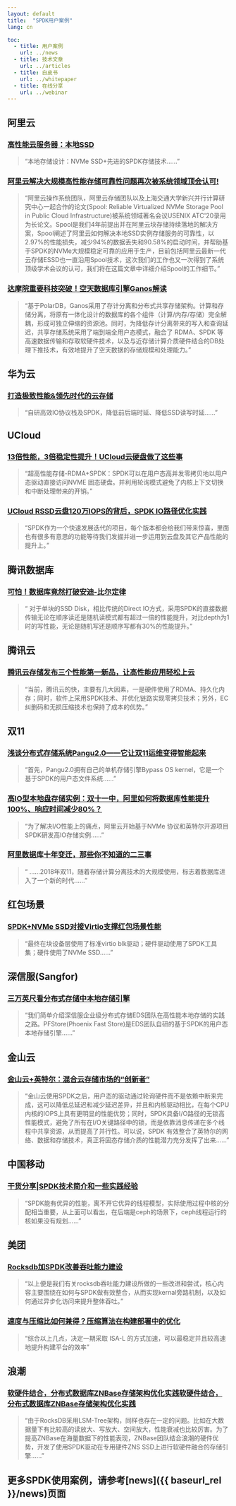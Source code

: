 ```yaml
---
layout: default
title:  "SPDK用户案例"
lang: cn

toc:
  - title: 用户案例
    url: ../news
  - title: 技术文章
    url: ../articles
  - title: 白皮书
    url: ../whitepaper
  - title: 在线分享
    url: ../webinar
---
```


## 阿里云
### [高性能云服务器：本地SSD](https://promotion.aliyun.com/ntms/act/ecshighperformance.html?open_id=1d8213d3-b437-4596-a88a-d27798942d3a-&open_cid=4703)
> “本地存储设计：NVMe SSD+先进的SPDK存储技术……”

### [阿里云解决大规模高性能存储可靠性问题再次被系统领域顶会认可!](https://mp.weixin.qq.com/s?__biz=MzUxNjE3MTcwMg==&mid=2247484531&idx=1&sn=a2e2403553f35bd95dede1c20008c701&chksm=f9aa36aaceddbfbc2ad61322d1429541c65433f0187cfed43da1abc5b0a74324b7f5e48b6664&mpshare=1&scene=1&srcid=0725GYCQ4umImcE9RTra9b7Q&sharer_sharetime=1595633885692&sharer_shareid=1e1dec1b9475e3734b8e5a5d756cd987&exportkey=A7u3lgJYloOKluHO9Anx%2FlU%3D&pass_ticket=79U82s1g4cln4qPznk2LWHFfonukEua2qL0xjsaXGItU%2F7R8VRtV8ob3jpgdu23g&wx_header=0#rd)
> “阿里云操作系统团队，阿里云存储团队以及上海交通大学新兴并行计算研究中心一起合作的论文(Spool: Reliable Virtualized NVMe Storage Pool in Public Cloud Infrastructure)被系统领域著名会议USENIX ATC'20录用为长论文。Spool是我们4年前提出并在阿里云块存储持续落地的解决方案，Spool阐述了阿里云如何解决本地SSD实例存储服务的可靠性，以2.97%的性能损失，减少94%的数据丢失和90.58%的启动时间，并帮助基于SPDK的NVMe大规模稳定可靠的应用于生产，目前包括阿里云最新一代云存储ESSD也一直沿用Spool技术，这次我们的工作也又一次得到了系统顶级学术会议的认可，我们将在这篇文章中详细介绍Spool的工作细节。”

### [达摩院重要科技突破！空天数据库引擎Ganos解读](https://mp.weixin.qq.com/s?__biz=MzIzOTU0NTQ0MA==&mid=2247503532&idx=1&sn=eaddf09ce693188bbf6666c77b07a4dd&chksm=e92af3a3de5d7ab5ecda11a6bf033ef9c2273c4477f5f8ed2ca14367bac97fa2409403eee0e3&mpshare=1&scene=1&srcid=0525S7YkL4NomFEDOCR1M1k3&sharer_sharetime=1621907036591&sharer_shareid=bce63ba0449f498eb13c109c5eaef06d&exportkey=AzmPnGxc0qgnHCPMmLuQtLc%3D&pass_ticket=EAT6tmcbITyDRRuPWQmxc5liib0leAceqPPZ15Olj89nWx6p9SSzzAPI%2BiUyCqo0&wx_header=0#rd)
> “基于PolarDB，Ganos采用了存计分离和分布式共享存储架构。计算和存储分离，将原有一体化设计的数据库的各个组件（计算/内存/存储）完全解耦，形成可独立伸缩的资源池。同时，为降低存计分离带来的写入和查询延迟，共享存储系统采用了端到端全用户态模式，融合了 RDMA、SPDK 等高速数据传输和存取软硬件技术，以及与近存储计算介质硬件结合的DB处理下推技术，有效地提升了空天数据的存储规模和处理能力。”

## 华为云
### [打造极致性能&领先时代的云存储](https://mp.weixin.qq.com/s?__biz=MzU2MDQyODg5OQ==&mid=2247483678&idx=1&sn=1ae7ba94c9a1eb700b281f334349bcdd&chksm=fc096312cb7eea04806cb1a79730c0b20a26be30cc598c9a48984c314e5a6ff9a2883d4548c0&mpshare=1&scene=1&srcid=1011i0o8g9PMom1NJvNc6M1F&pass_ticket=78pFPUJXIj2jXUbDK37gFxL1pHBmmS0LyvDfYau6Um90HlQij9oDVpABPtHWgusn#rd)
> “自研高效IO协议栈及SPDK，降低前后端时延、降低SSD读写时延……”


## UCloud
### [13倍性能，3倍稳定性提升！UCloud云硬盘做了这些事](https://mp.weixin.qq.com/s?__biz=MzUwOTA1NDg4NQ==&mid=2247485279&idx=1&sn=22d544ff61f95bee5d7c31741fa109fe&chksm=f9195d95ce6ed483b630aa82868ec3c673578c916c701f040465d6ad0eb71d56ac527ba5bb4a&mpshare=1&scene=1&srcid=1109eUsfiFQsJuWdHaci4KWL&pass_ticket=M8iA8MZjqSvTO58%2BTEC99yB4Qp%2BWMsiSeWnXZdkmA8%2B93TtihBKMThXsAhUs3e1U#rd)
> “超高性能存储-RDMA+SPDK：SPDK可以在用户态高并发零拷贝地以用户态驱动直接访问NVME 固态硬盘。并利用轮询模式避免了内核上下文切换和中断处理带来的开销。”

### [UCloud RSSD云盘120万IOPS的背后，SPDK IO路径优化实践](https://mp.weixin.qq.com/s?__biz=MzUwOTA1NDg4NQ==&mid=2247485707&idx=1&sn=c6f8e7ebe48a13e7783abc187c588002&chksm=f91953c1ce6edad7c61b267acb0abc1292486ae70cf4883e9f811320f08a596874e12e0f7d72&mpshare=1&scene=1&srcid=0523NZ3tMRR6jvAOYngdBkXB&pass_ticket=wtEIGZYEis9CDCq2bHqr9cZpaldcKOrajkGA0dojARAuGlY%2FloOQcZQ%2FsK0w0KRa#rd)
> “SPDK作为一个快速发展迭代的项目，每个版本都会给我们带来惊喜，里面也有很多有意思的功能等待我们发掘并进一步运用到云盘及其它产品性能的提升上。”

## 腾讯数据库
### [可怕！数据库竟然打破安迪-比尔定律](https://www.cnblogs.com/qcloud1001/p/9087911.html)
> “ 对于单块的SSD Disk，相比传统的Direct IO方式，采用SPDK的直接数据传输无论在顺序读还是随机读模式都有超过一倍的性能提升，对比depth为1时的写性能，无论是随机写还是顺序写都有30%的性能提升。”

## 腾讯云
### [腾讯云存储发布三个性能第一新品，让高性能应用轻松上云](https://mp.weixin.qq.com/s?__biz=MjM5NDQyNDQ0Mw==&mid=2652396562&idx=1&sn=6da8907f5bdcb4f73dc7307a179d516b&chksm=bd6b0f068a1c86108a7401cb1cb5a56a63e8a9adf42aca59121c21a11685768c4a06a5543495&mpshare=1&scene=1&srcid=051836Xb2aZWt4X85oZP4k8G&sharer_sharetime=1621389350055&sharer_shareid=bce63ba0449f498eb13c109c5eaef06d&exportkey=A2I9cCxluXFCYkF8NqacmEM%3D&pass_ticket=BB1zGDOlf9tuiEOfomZl%2Bns5Dw6zh5OZZ7%2Fm90M4mBpsRWENC%2BaGtiJq7XyxXwnT&wx_header=0#rd)
> “当前，腾讯云的快，主要有几大因素，一是硬件使用了RDMA、持久化内存；同时，软件上采用SPDK技术、并优化链路实现零拷贝技术；另外，EC纠删码和无损压缩技术也保持了成本的优势。”

## 双11
### [浅谈分布式存储系统Pangu2.0——它让双11运维变得智能起来](https://yq.aliyun.com/articles/291207)
> “首先，Pangu2.0拥有自己的单机存储引擎Bypass OS kernel，它是一个基于SPDK的用户态文件系统……”

### [高IO型本地盘存储实例：双十一中，阿里如何将数据库性能提升100%、响应时间减少80%？](http://www.infoq.com/cn/news/2017/02/IO-ali-data-warehouse)
> “为了解决I/O性能上的痛点，阿里云开始基于NVMe 协议和英特尔开源项目SPDK研发高IO存储实例……”

### [阿里数据库十年变迁，那些你不知道的二三事](https://mp.weixin.qq.com/s?__biz=MzIzOTU0NTQ0MA==&mid=2247488607&idx=1&sn=19e53786933d0c106fa5db842d10ce36&chksm=e9292950de5ea046f0502473454f111a94c8bcf21a83030a5a62466f49abd6653aaaa2f2a0ad&mpshare=1&scene=1&srcid=1204PQWDOwPML9yl7dblk6EV&pass_ticket=M8iA8MZjqSvTO58%2BTEC99yB4Qp%2BWMsiSeWnXZdkmA8%2B93TtihBKMThXsAhUs3e1U#rd)
> “ ……2018年双11，随着存储计算分离技术的大规模使用，标志着数据库进入了一个新的时代……”

## 红包场景
### [SPDK+NVMe SSD对接Virtio支撑红包场景性能](https://mp.weixin.qq.com/s/nP62NpX0NAo4BZhpkAWaQg)
> “最终在块设备层使用了标准virtio blk驱动；硬件驱动使用了SPDK工具集；硬件使用了NVMe SSD……”

## 深信服(Sangfor)
### [三万英尺看分布式存储中本地存储引擎](https://mp.weixin.qq.com/s?__biz=MjM5ODI5Njc2MA==&mid=2655831732&idx=2&sn=2ef2f5b338fc7145d87fe7685d9335aa&chksm=bd748b638a03027558f6925d48fe12ba27aedd5aa749dddad5e40592bf7e79249c144d27a200&mpshare=1&scene=1&srcid=&sharer_sharetime=1590671665398&sharer_shareid=bce63ba0449f498eb13c109c5eaef06d&exportkey=A%2FGUxq5dqdlstzBGYEhU9l0%3D&pass_ticket=QOTscjJWy3u2k7TmQww%2FS9XnYJkCuG109UsYE3PYjmwWTEFMXGD09hVFmSqMD30e#rd)
> “我们简单介绍深信服企业级分布式存储EDS团队在高性能本地存储的实践之路。PFStore(Phoenix Fast Store)是EDS团队自研的基于SPDK的用户态本地存储引擎......”

## 金山云
### [金山云+英特尔：混合云存储市场的“创新者”](https://www.sohu.com/a/418794638_351410)
> “金山云使用SPDK之后，用户态的驱动通过轮询硬件而不是依赖中断来完成，这可以降低总延迟和减少延迟差异，并且和内核驱动相比，在每个CPU内核的IOPS上具有更明显的性能优势；同时，SPDK具备I/O路径的无锁高性能模式，避免了所有在I/O关键路径中的锁，而是依靠消息传递在多个线程中共享资源，从而提高了并行性。可以说，SPDK 有效整合了英特尔的网络、数据和存储技术，真正将固态存储介质的性能潜力充分发挥了出来......”

## 中国移动
### [干货分享|SPDK技术简介和一些实践经验](https://mp.weixin.qq.com/s?__biz=MzIzMzk0MDgxNQ==&mid=2247490879&idx=1&sn=40a0e5cbdd734599fb48eb9c112b3fa7&chksm=e8fcaf1fdf8b2609963fd4b8e9ddc65b4fd715d9df462caf7882a5d5845ef45f618eb0dc8ca1&mpshare=1&scene=1&srcid=1215BOAcuZ7lwU2fVkbm4OAr&sharer_sharetime=1608102337386&sharer_shareid=bce63ba0449f498eb13c109c5eaef06d&exportkey=A%2BQX%2BiRdm%2Bom2sojFFMlT%2B4%3D&pass_ticket=%2BFOpaf%2FRhmSk8QlTrXaIrM3MOdG3DByrpKT3%2F1pvRnoDbSG1NVORPrCDLUjU0PZ8&wx_header=0#rd)
> “SPDK能有优异的性能，离不开它优异的线程模型，实际使用过程中核的分配相当重要，从上面可以看出，在后端是ceph的场景下，ceph线程运行的核如果没有规划......”

## 美团
### [Rocksdb加SPDK改善吞吐能力建设](https://mp.weixin.qq.com/s?__biz=MzI3NDA4ODY4MA==&mid=2653337548&idx=1&sn=126be7995677120b5da6f68f78875e61&chksm=f0cb404bc7bcc95d769f6e5abcb6c4e403fc4a2078270b151493277545a7608317c5afa38707&scene=0&xtrack=1&exportkey=A1sqiH%2BMBtpcYEqZYRxO3%2BY%3D&pass_ticket=Yqc82YTsvhRYO%2F9LVG0fQnlhT4AQex%2BS%2BcfddHU25xFgtLVwCovG%2BHck3uYODoz7&wx_header=0#rd)
> “以上便是我们有关rocksdb吞吐能力建设所做的一些改进和尝试，核心内容主要围绕在如何与SPDK做有效整合，从而实现kernal旁路机制，以及如何通过异步化访问来提升整体吞吐。”

### [速度与压缩比如何兼得？压缩算法在构建部署中的优化](https://mp.weixin.qq.com/s?__biz=MzI3NDA4ODY4MA==&mid=2653337496&idx=1&sn=7488f53349a8305402c31fb29a64548d&chksm=f0cb401fc7bcc909d804c39e86118be3b2b219bc5adcbe3c6e0a738745d47df52351560a5f73&scene=0&xtrack=1&exportkey=A3g9BgwANfOTTNkJuJvcc2c%3D&pass_ticket=Yqc82YTsvhRYO%2F9LVG0fQnlhT4AQex%2BS%2BcfddHU25xFgtLVwCovG%2BHck3uYODoz7&wx_header=0#rd)
> “综合以上几点，决定一期采取 ISA-L 的方式加速，可以最稳定并且较高速地提升构建平台的效率”

## 浪潮
### [软硬件结合，分布式数据库ZNBase存储架构优化实践软硬件结合，分布式数据库ZNBase存储架构优化实践](https://baijiahao.baidu.com/s?id=1708408682720278227&wfr=spider&for=pc)
> “由于RocksDB采用LSM-Tree架构，同样也存在一定的问题。比如在大数据量下有比较高的读放大、写放大、空间放大，性能衰减也比较厉害。为了提高ZNBase在海量数据下的性能表现，ZNBase团队结合浪潮的硬件优势，开发了使用SPDK驱动在专用硬件ZNS SSD上进行软硬件融合的存储引擎......”

## 更多SPDK使用案例，请参考[news]({{ baseurl_rel }}/news)页面
